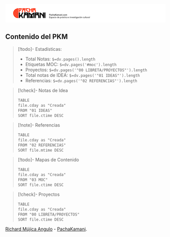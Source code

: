 ![](05%20Archivo/Plantillas/pachakamani.jpg)
## Contenido del PKM

>[!todo]- Estadísticas:
>- Total Notas: `$=dv.pages().length`
>- Etiquetas MOC: `$=dv.pages('#moc').length`
>- Proyectos: `$=dv.pages('"00 LIBRETA/PROYECTOS"').length`
>- Total notas de IDEA: `$=dv.pages('"01 IDEAS"').length`
>- Referencias: `$=dv.pages('"02 REFERENCIAS"').length`

>[!check]- Notas de Idea
>``` dataview
>TABLE
>file.cday as "Creada"
>FROM "01 IDEAS"  
>SORT file.ctime DESC
>```

>[!note]- Referencias 
>```dataview
>TABLE
>file.cday as "Creada"
>FROM "02 REFERENCIAS"  
>SORT file.mtime DESC
>```

>[!todo]- Mapas de Contenido
>``` dataview
>TABLE
>file.cday as "Creada"
>FROM "03 MOC"  
>SORT file.ctime DESC
>```

>[!check]- Proyectos 
>``` dataview
>TABLE
>file.cday as "Creada"
>FROM "00 LIBRETA/PROYECTOS"  
>SORT file.ctime DESC
>```


[Richard Mújica Angulo](https://bio.link/richardmujica) -  [PachaKamani](https://pachakamani.com/).